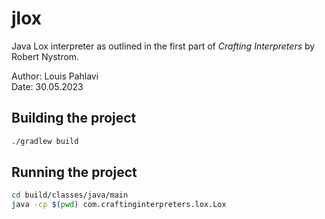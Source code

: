 # jlox

Java Lox interpreter as outlined in the first part of _Crafting Interpreters_ by Robert Nystrom.

Author: Louis Pahlavi \
Date: 30.05.2023

## Building the project
```bash
./gradlew build
```

## Running the project
```bash
cd build/classes/java/main
java -cp $(pwd) com.craftinginterpreters.lox.Lox
```